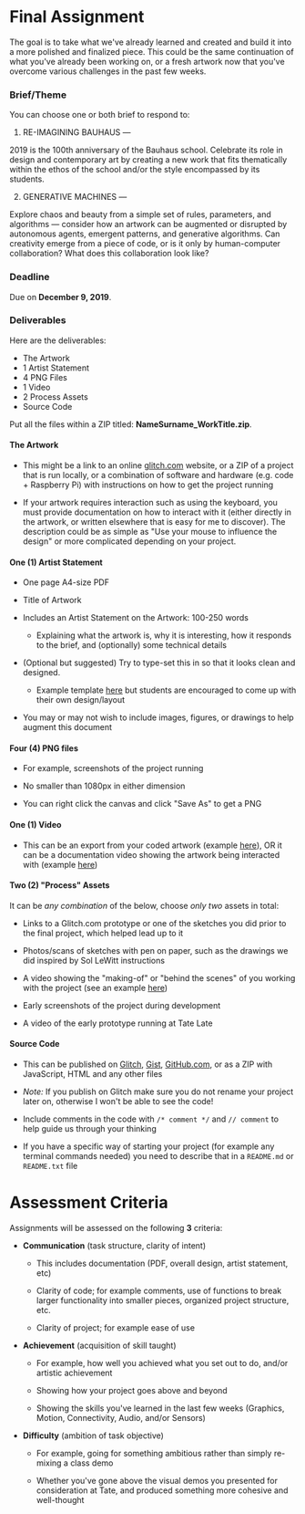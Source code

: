 # Final Assignment

The goal is to take what we've already learned and created and build it into a more polished and finalized piece. This could be the same continuation of what you've already been working on, or a fresh artwork now that you've overcome various challenges in the past few weeks.

### Brief/Theme

You can choose one or both brief to respond to:

1. RE-IMAGINING BAUHAUS —

2019 is the 100th anniversary of the Bauhaus school. Celebrate its role in design and contemporary art by creating a new work that fits thematically within the ethos of the school and/or the style encompassed by its students.

2. GENERATIVE MACHINES —

Explore chaos and beauty from a simple set of rules, parameters, and algorithms — consider how an artwork can be augmented or disrupted by autonomous agents, emergent patterns, and generative algorithms. Can creativity emerge from a piece of code, or is it only by human-computer collaboration? What does this collaboration look like?

### Deadline

Due on **December 9, 2019**.

### Deliverables

Here are the deliverables:

- The Artwork
- 1 Artist Statement
- 4 PNG Files
- 1 Video
- 2 Process Assets
- Source Code

Put all the files within a ZIP titled: **NameSurname_WorkTitle.zip**.

#### The Artwork

- This might be a link to an online [glitch.com](https://glitch.com/) website, or a ZIP of a project that is run locally, or a combination of software and hardware (e.g. code + Raspberry Pi) with instructions on how to get the project running

- If your artwork requires interaction such as using the keyboard, you must provide documentation on how to interact with it (either directly in the artwork, or written elsewhere that is easy for me to discover). The description could be as simple as "Use your mouse to influence the design" or more complicated depending on your project.

#### One (1) Artist Statement

- One page A4-size PDF

- Title of Artwork

- Includes an Artist Statement on the Artwork: 100-250 words

  - Explaining what the artwork is, why it is interesting, how it responds to the brief, and (optionally) some technical details

- (Optional but suggested) Try to type-set this in so that it looks clean and designed.

  - Example template [here](https://docs.google.com/presentation/d/1O6zvp_-x9eNVIPn5tadrfJ5rKViszUT8-ZIwIgHpQtw/edit?usp=sharing) but students are encouraged to come up with their own design/layout

- You may or may not wish to include images, figures, or drawings to help augment this document

#### Four (4) PNG files

- For example, screenshots of the project running

- No smaller than 1080px in either dimension

- You can right click the canvas and click "Save As" to get a PNG

#### One (1) Video

- This can be an export from your coded artwork (example [here](https://vimeo.com/278407486)), OR it can be a documentation video showing the artwork being interacted with (example [here](https://vimeo.com/292088058))

#### Two (2) "Process" Assets

It can be _any combination_ of the below, choose _only two_ assets in total:

- Links to a Glitch.com prototype or one of the sketches you did prior to the final project, which helped lead up to it

- Photos/scans of sketches with pen on paper, such as the drawings we did inspired by Sol LeWitt instructions

- A video showing the "making-of" or "behind the scenes" of you working with the project (see an example [here](https://vimeo.com/244830772))

- Early screenshots of the project during development

- A video of the early prototype running at Tate Late

#### Source Code

- This can be published on [Glitch](https://glitch.com/), [Gist](https://gist.github.com/), [GitHub.com](http://github.com/), or as a ZIP with JavaScript, HTML and any other files

- _Note:_ If you publish on Glitch make sure you do not rename your project later on, otherwise I won't be able to see the code!

- Include comments in the code with `/* comment */` and `// comment` to help guide us through your thinking

- If you have a specific way of starting your project (for example any terminal commands needed) you need to describe that in a `README.md` or `README.txt` file

# Assessment Criteria

Assignments will be assessed on the following **3** criteria:

- **Communication** (task structure, clarity of intent)

  - This includes documentation (PDF, overall design, artist statement, etc)

  - Clarity of code; for example comments, use of functions to break larger functionality into smaller pieces, organized project structure, etc.

  - Clarity of project; for example ease of use

- **Achievement** (acquisition of skill taught)

  - For example, how well you achieved what you set out to do, and/or artistic achievement

  - Showing how your project goes above and beyond

  - Showing the skills you've learned in the last few weeks (Graphics, Motion, Connectivity, Audio, and/or Sensors)

- **Difficulty** (ambition of task objective)

  - For example, going for something ambitious rather than simply re-mixing a class demo

  - Whether you've gone above the visual demos you presented for consideration at Tate, and produced something more cohesive and well-thought
